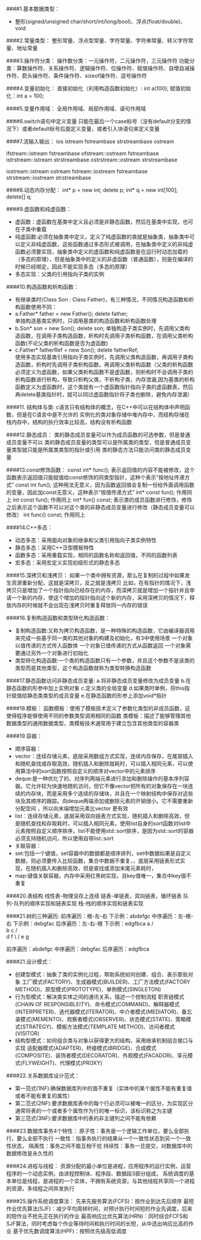 ####1.基本数据类型：
 * 整形(signed/unsigned char/short/int/long/bool)、浮点(float/double)、void
 
####2.常量类型：
 整形常量、浮点型常量、字符常量、字符串常量、转义字符常量、地址常量
 
####3.操作符分类：
 操作数分类：一元操作符，二元操作符，三元操作符
 功能分类：算数操作符、关系操作符、逻辑操作符、位操作符、赋值操作符、自增自减操作符、箭头操作符、条件操作符、sizeof操作符、逗号操作符

####4.变量初始化：
 直接初始化（利用构造函数初始化）: int a(100);
 赋值初始化：int a = 100;
 
####5.变量作用域：
 全局作用域、局部作用域、语句作用域
 
####6.switch语句中定义变量
 只能在最后一个case标号（没有default分支的情况下）或者default标号后面定义变量，或者引入块语句来定义变量
 
####7.流输入输出：
                    ios
istream  fstreambase  strstreambase  ostream

ifstream::istream fstreambase
ofstream::ostream fstreambase
istrstream::istream strstreambase
ostrstream::ostream strstreambase

iostream::istream ostream
fstream::iostream fstreambase
strstream::iostream strstreambase

####8.动态内存分配：
 int* p = new int;  delete p;
 int* q = new int[100];  delete[] q;
 
####9.虚函数和纯虚函数：
 * 虚函数：虚函数在基类中定义且必须是非静态函数，然后在基类中实现，也可在子类中重载
 * 纯虚函数:必须在抽象类中定义，定义了纯虚函数的类就是抽象类，抽象类中可以定义非纯虚函数，这些函数通过多态形式被调用，在抽象类中定义的非纯虚函数必须要实现，抽象类中定义的虚函数和纯虚函数是在运行时动态加载的（多态的原理），但是抽象类中的定义的非虚函数（普通函数），则是在编译的时候已经绑定，因此不能实现多态（多态的原理）
 * 多态实现：父类的引用指向子类的实例
 
####10.构造函数和析构函数：
  * 有继承类时(Class Son : Class Father)，有三种情况，不同情况构造函数和析构函数使用不同：
  * a.Father* father = new Father();  delete father;  
   单独构造基类实例时，只调用基类的构造函数和析构函数处理
  * b.Son* son = new Son();  delete son;   单独构造子类实例时，先调用父类构造函数，在调用子类构造函数，析构时先调用子类析构函数，在调用父类析构函数(不论父类的析构函数是否为虚函数)
  * c.Father* fatherRef = new Son(); delete fatherRef;  
   使用多态实现基类引用指向子类实例时，先调用父类构造函数，再调用子类构造函数，析构时先调用子类析构函数，再调用父类析构函数（父类的析构函数必须定义为虚函数，如果父类析构函数不是虚函数，则析构时不会调用子类的析构函数进行析构，导致只析构父类，不析构子类，内存泄漏,因为基类的析构函数定义为虚函数时，这个类就有一个虚函数指针指向子类的虚函数表，然后再delete基类指针时，就可以同过虚函数指针将子类也删除，避免内存泄漏）

####11. 结构体与类:
 c语言只有结构体的概念，在C++中可以在结构体中声明函数，但是在C语言中是不允许的
 实例化的类对象存储中堆内存中，而结构存储在栈内存中，结构的执行效率比较高，结构没有析构函数
 
####12.静态成员：
 类的静态成员变量可以作为成员函数的可选参数，但是普通成员变量不可以 
 类的静态成员变量的类型可以是所属类的类型，但是普通成员变量类型就只能是所属类类型的指针或引用
 类的静态方法只能访问类的静态成员变量
 
####13.const修饰函数：
 const int* func();   表示返回值的内容不能被修改，这个函数表示返回值只能赋值给const修饰的同类型指针，这种个表示”按地址传递方式”
 const int fun();     这种用法无意义，因为函数返回值会复制一份给外面调用函数的变量，因此加const无意义，这种表示“按值传递方式”
 int* const fun();    作用同上
 int const fun();     作用同上
 int* fun() const;    表示类的成员函数进行修饰，修饰之后表示这个函数不可以对这个类的非静态成员变量进行修改（静态成员变量可以修改）
 int func() const;    作用同上
 
####14.C++多态：
 * 动态多态：采用面向对象的继承和父类引用指向子类实例特性
 * 静态多态：采用C++泛型模板特性
 * 函数多态：采用重载实现，相同的函数名称和返回值，不同的函数列表
 * 宏多态：采用宏定义实现初级形式的静态多态
 
####15.深拷贝和浅拷贝：
  如果一个类中拥有资源，那么在复制的过程中如果发生资源重新分配，这就是深拷贝，反之就是浅拷贝
  比如，在有指针的情况下，浅拷贝只是增加了一个指针指向已经存在的内存，而深拷贝就是增加一个指针并且申请一个新的内存，使这个增加的指针指向这个新的内存，采用深拷贝的情况下，释放内存的时候就不会出现在浅拷贝时重复释放同一内存的错误
  
####16.复制构造函数和类型转化构造函数：
  * 复制构造函数:又称为拷贝构造函数，是一种特殊的构造函数，它由编译器调用来完成一些基于同一类的其他对象的构建及初始化，有3中使用场景
   一个对象以值传递的方式传入函数体
   一个对象已值传递的方式从函数返回
   一个对象需要通过另外一个对象进行初始化
  * 类型转化构造函数:一个类的构造函数只有一个参数，并且这个参数不是该类的类型而是其他类型，这个构造函数就称为类型转换构造函数
  
####17.静态函数访问非静态成员变量:
  a.将非静态成员变量修改为成员变量
  b.在静态函数的形参中加上实例对象
  c.定义类的全局变量
  d.如果类时单例，将this指针赋值给静态类类型的成员变量
  e.在静态函数的形参上添加void*指针
  
####18.模板：
  函数模板：使用了模板技术定义了参数化类型的非成员函数，这使得程序能够使用不同的参数类型调用相同的函数
  类模板：描述了能够管理其他数据类型的通用数据类型，类模板技术通常用于建立包含其他类型的容器类

####19.容器：
 * 顺序容器：
  * vector：连续存储元素，底层采用数组方式实现，连续内存保存，在尾部插入和随机查找或存取高效，随机插入和删除就耗时，可以插入相同元素，可以使用算法中的sort函数按照自定义的顺序对vector中的元素排序
  * deque:是一种优化了的、对序列两端元素进行添加和删除操作的基本序列容器。它允许较为快速地随机访问，但它不像vector把所有的对象保存在一块连续的内存块，而是采用多个连续的存储块，并且在一个映射结构中保存对这些块及其顺序的跟踪。向deque两端添加或删除元素的开销很小。它不需要重新分配空间  ，所以向末端增加元素比vector 更有效
  * list：连续存储元素，底层采用双向链表方式实现，随机插入和删除高效，但是随机查找和存取耗时，可以插入相同元素，使用list自身的sort函数对list中元素按照自定义顺序排序，list不能使用std::sort排序，是因为std::sort的容器必须支持随机访问，所以使用自带list::sort
 * 关联容器：
  * set:包括一个键值，set容器中的数据都是顺序排列，set中数据如果是自定义数据，则必须要传入比较函数，集合中数据不重复，，底层采用链表形式实现，在随机插入和删除高效，但是查找或添加末尾元素耗时，
  * map:键值关联容器，内存中采用红黑树实现，且key值唯一，集合中key值不重复
 
####20.表结构
 线性表-物理没存上连续
 链表-单链表，双向链表，循环链表
 队列-队列的顺序实现和链表实现
 栈-栈的顺序实现和链表实现
 
####21.树的三种遍历:
前序遍历：根-左-右  下示例：abdefgc
中序遍历：左-根-右  下示例：debgfac
后序遍历：左-右-根  下示例：edgfbca
      a
     / \
    b   c
  /  \
 d    f
 \   / 
  e g

 前序遍历：abdefgc
 中序遍历：debgfac
 后序遍历：edgfbca

####21.设计模式：
 * 创建型模式：抽象了类的实例化过程，帮助系统如何创建、组合、表示那些对象
   工厂模式(FACTORY)、生成器模式(BUILDER)、工厂方法模式(FACTORY METHOD)、原型模式(PROTOTYPE)、单例模式(SINGLETON)
 * 行为型模式：解决类实体之间的通讯关系，描述一个控制流程
   职责链模式(CHAIN OF RESPONSIBLEITY)、命令模式(COMMAND)、解释器模式(INTERPRETER)、迭代器模式(ITERATOR)、中介者模式(MEDIATOR)、备忘录模式(MEMENTO)、观察者模式(OBSERVER)、状态模式(STATE)、策略模式(STRATEGY)、模板方法模式(TEMPLATE METHOD)、访问者模式(VISITOR)
 * 结构型模式：如何组合类与对象以获得更大的结构，采用继承机制组合接口与实现
   适配器模式(ADAPTER)、桥接模式(BRIDGE)、合成模式(COMPOSITE)、装饰者模式(DECORATOR)、外观模式(FACADOR)、享元模式(FLYWEIGHT)、代理模式(PROXY)
   
####22.关系数据库设计范式：
 * 第一范式(1NF):确保数据库列中的值不重复（实体中的某个属性不能有重复值或者不能有重复的属性）
 * 第二范式(2NF):要求数据库表中的每个行必须可以被唯一的区分，为实现区分通常将表的一个或者多个属性作为行的唯一标识，该标识称之为主键
 * 第三范式(3NF):要求数据库中的表的非主键列之间不能有依赖
 
####23.数据库事务4个特性：
 原子性：事务是一个逻辑工作单位，要么全部执行，要么全部不执行
 一致性：指事务执行的结果从一个一致性状态到另一个一致性状态，
 隔离性：事务之间不能互相干扰
 持续性：事务一旦提交，对数据库中的数据修改是永久性的
 
####24.进程与线程：
 资源分配的最小单位是进程，应用程序的运行实例，运营程序的一个动态实例，由进程控制块、程序段、数据段3部分组成，
 系统调度的基本单位是线程，是进程的一个实体，不拥有系统资源，与其他线程共享同一个进程的资源，多线程之间并发执行
 
####25.操作系统调度算法：
 先来先服务算法(FCFS)：按作业到达先后顺序
 最短作业优先算法(SJF)：减少平均周转时间，对预计执行时间短的作业先调度，后来的短作业不抢先正在执行的作业
 最高响应比优先算法(HRN)：同时综合FCFS和SJF算法，同时考虑每个作业等待时间和执行时间的长短，从中选出响应比高的作业
 基于优先数调度算法(HPF)：按照优先级高低调度
